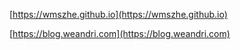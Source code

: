 [https://wmszhe.github.io](https://wmszhe.github.io)

[https://blog.weandri.com](https://blog.weandri.com)
